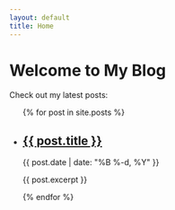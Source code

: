 ```yaml
---
layout: default
title: Home
---
```


# Welcome to My Blog

Check out my latest posts:

<ul class="post-list">
  {% for post in site.posts %}
    <li>
      <h2><a href="{{ post.url | relative_url }}">{{ post.title }}</a></h2>
      <p class="post-meta">{{ post.date | date: "%B %-d, %Y" }}</p>
      <p>{{ post.excerpt }}</p>
    </li>
  {% endfor %}
</ul>